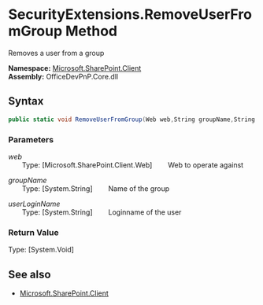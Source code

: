 # SecurityExtensions.RemoveUserFromGroup Method  
Removes a user from a group  

**Namespace:** [Microsoft.SharePoint.Client](Microsoft.SharePoint.Client.md)  
**Assembly:** OfficeDevPnP.Core.dll  
## Syntax
```C#
public static void RemoveUserFromGroup(Web web,String groupName,String userLoginName)
```
### Parameters
*web*  
&emsp;&emsp;Type: [Microsoft.SharePoint.Client.Web] 
&emsp;&emsp;Web to operate against  
  
*groupName*  
&emsp;&emsp;Type: [System.String] 
&emsp;&emsp;Name of the group  
  
*userLoginName*  
&emsp;&emsp;Type: [System.String] 
&emsp;&emsp;Loginname of the user  
  
### Return Value
Type: [System.Void]  

## See also
- [Microsoft.SharePoint.Client](Microsoft.SharePoint.Client.md)
